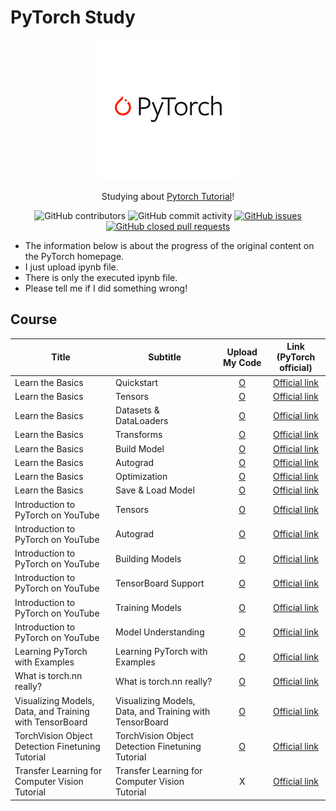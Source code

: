 # PyTorch Study

<p align="center">
  <img src = "./Pytorch.png">
</p>
<div align="center">

Studying about [Pytorch Tutorial](https://pytorch.org/tutorials/)!<br>


![GitHub contributors](https://img.shields.io/github/contributors/Woni0204/PyTorchStudy)
![GitHub commit activity](https://img.shields.io/github/commit-activity/m/Woni0204/PyTorchStudy)
[![GitHub issues](https://img.shields.io/github/issues/Woni0204/PyTorchStudy?color=%232da44e)](https://github.com/Woni0204/PyTorchStudy/issues)
[![GitHub closed pull requests](https://img.shields.io/github/issues-pr-closed/Woni0204/PyTorchStudy?color=%238250df)](https://github.com/Woni0204/PyTorchStudy/pulls)


</div>

* The information below is about the progress of the original content on the PyTorch homepage.
* I just upload ipynb file.
* There is only the executed ipynb file.
* Please tell me if I did something wrong!

## Course
| Title | Subtitle | Upload My Code | Link (PyTorch official) |
| --------------- | --------------- | :---: | :--------: |
| Learn the Basics | Quickstart | [O](https://github.com/Woni0204/PyTorchStudy/blob/main/Learn%20the%20Basics/%EB%B9%A0%EB%A5%B8%EC%8B%9C%EC%9E%91(Quickstart).ipynb) | [Official link](https://pytorch.org/tutorials/beginner/basics/quickstart_tutorial.html) |
| Learn the Basics | Tensors | [O](https://github.com/Woni0204/PyTorchStudy/blob/main/Learn%20the%20Basics/%ED%85%90%EC%84%9C(Tensor).ipynb) | [Official link](https://pytorch.org/tutorials/beginner/basics/tensorqs_tutorial.html) |
| Learn the Basics | Datasets & DataLoaders | [O](https://github.com/Woni0204/PyTorchStudy/blob/main/Learn%20the%20Basics/Dataset%EA%B3%BC%20DataLoader.ipynb) | [Official link](https://pytorch.org/tutorials/beginner/basics/data_tutorial.html) |
| Learn the Basics | Transforms | [O](https://github.com/Woni0204/PyTorchStudy/blob/main/Learn%20the%20Basics/%EB%B3%80%ED%98%95(Transform).ipynb) | [Official link](https://pytorch.org/tutorials/beginner/basics/transforms_tutorial.html) |
| Learn the Basics | Build Model | [O](https://github.com/Woni0204/PyTorchStudy/blob/main/Learn%20the%20Basics/%EC%8B%A0%EA%B2%BD%EB%A7%9D%20%EB%AA%A8%EB%8D%B8%20%EA%B5%AC%EC%84%B1%ED%95%98%EA%B8%B0.ipynb) | [Official link](https://pytorch.org/tutorials/beginner/basics/buildmodel_tutorial.html) |
| Learn the Basics | Autograd | [O](https://github.com/Woni0204/PyTorchStudy/blob/main/Learn%20the%20Basics/Autograd.ipynb) | [Official link](https://pytorch.org/tutorials/beginner/basics/autogradqs_tutorial.html) |
| Learn the Basics | Optimization | [O](https://github.com/Woni0204/PyTorchStudy/blob/main/Learn%20the%20Basics/%EC%B5%9C%EC%A0%81%ED%99%94(Optimization).ipynb) | [Official link](https://pytorch.org/tutorials/beginner/basics/optimization_tutorial.html) |
| Learn the Basics | Save & Load Model | [O](https://github.com/Woni0204/PyTorchStudy/blob/main/Learn%20the%20Basics/%EB%AA%A8%EB%8D%B8%20%EC%A0%80%EC%9E%A5%ED%95%98%EA%B3%A0%20%EB%B6%88%EB%9F%AC%EC%98%A4%EA%B8%B0.ipynb) | [Official link](https://pytorch.org/tutorials/beginner/basics/saveloadrun_tutorial.html) |
| Introduction to PyTorch on YouTube | Tensors | [O](https://github.com/Woni0204/PyTorchStudy/blob/main/Introduction%20to%20PyTorch%20-%20YouTube%20Series/Tensors.ipynb) | [Official link](https://pytorch.org/tutorials/beginner/introyt/tensors_deeper_tutorial.html) |
| Introduction to PyTorch on YouTube | Autograd | [O](https://github.com/Woni0204/PyTorchStudy/blob/main/Introduction%20to%20PyTorch%20-%20YouTube%20Series/Autograd.ipynb) | [Official link](https://pytorch.org/tutorials/beginner/introyt/autogradyt_tutorial.html) |
| Introduction to PyTorch on YouTube | Building Models | [O](https://github.com/Woni0204/PyTorchStudy/blob/main/Introduction%20to%20PyTorch%20-%20YouTube%20Series/Building%20Models.ipynb) | [Official link](https://pytorch.org/tutorials/beginner/introyt/modelsyt_tutorial.html) |
| Introduction to PyTorch on YouTube | TensorBoard Support | [O](https://github.com/Woni0204/PyTorchStudy/blob/main/Introduction%20to%20PyTorch%20-%20YouTube%20Series/TensorBoard%20Support.ipynb) | [Official link](https://pytorch.org/tutorials/beginner/introyt/tensorboardyt_tutorial.html) |
| Introduction to PyTorch on YouTube | Training Models | [O](https://github.com/Woni0204/PyTorchStudy/blob/main/Introduction%20to%20PyTorch%20-%20YouTube%20Series/Training%20Models.ipynb) | [Official link](https://pytorch.org/tutorials/beginner/introyt/trainingyt.html) |
| Introduction to PyTorch on YouTube | Model Understanding | [O](https://github.com/Woni0204/PyTorchStudy/blob/main/Introduction%20to%20PyTorch%20-%20YouTube%20Series/Model%20Understanding.ipynb) | [Official link](https://pytorch.org/tutorials/beginner/introyt/captumyt.html) |
| Learning PyTorch with Examples | Learning PyTorch with Examples | [O](https://github.com/Woni0204/PyTorchStudy/blob/main/Learning%20PyTorch%20with%20Examples/Learning%20PyTorch%20with%20Examples.ipynb) | [Official link](https://pytorch.org/tutorials/beginner/pytorch_with_examples.html) |
| What is torch.nn really? | What is torch.nn really? | [O](https://github.com/Woni0204/PyTorchStudy/blob/main/What%20is%20torch.nn%20really/what%20is%20torch%20nn%20really.ipynb) | [Official link](https://pytorch.org/tutorials/beginner/nn_tutorial.html) |
| Visualizing Models, Data, and Training with TensorBoard | Visualizing Models, Data, and Training with TensorBoard | [O](https://github.com/Woni0204/PyTorchStudy/blob/main/Visualizing%20Models%2C%20Data%2C%20and%20Training%20with%20TensorBoard/Visualizing%20Models%20Data%20and%20Training%20with%20TensorBoard.ipynb) | [Official link](https://pytorch.org/tutorials/intermediate/tensorboard_tutorial.html) |
| TorchVision Object Detection Finetuning Tutorial | TorchVision Object Detection Finetuning Tutorial | [O](https://github.com/Woni0204/PyTorchStudy/blob/main/TorchVision%20Object%20Detection%20Finetuning%20Tutorial/Torchvision%20Object%20Detection%20Finetuning%20Tutorial.ipynb) | [Official link](https://pytorch.org/tutorials/intermediate/torchvision_tutorial.html) |
| Transfer Learning for Computer Vision Tutorial | Transfer Learning for Computer Vision Tutorial | X | [Official link](https://pytorch.org/tutorials/beginner/transfer_learning_tutorial.html) |
